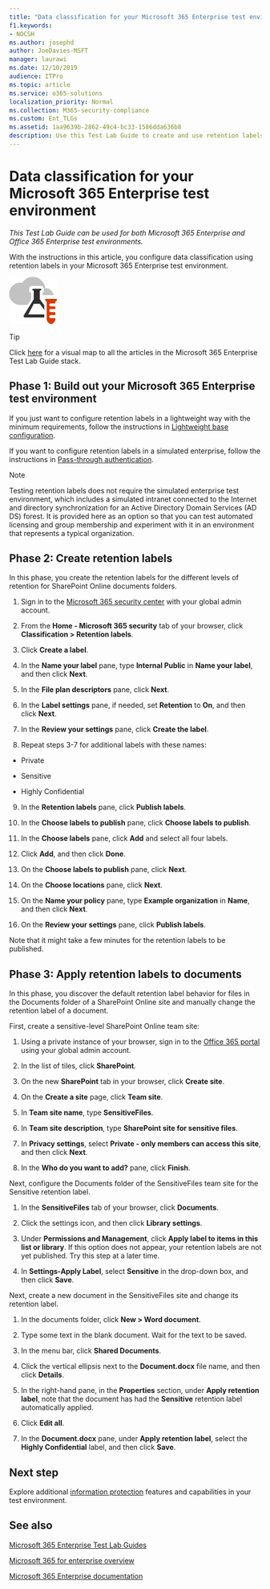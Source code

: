 ```yaml
---
title: "Data classification for your Microsoft 365 Enterprise test environment"
f1.keywords:
- NOCSH
ms.author: josephd
author: JoeDavies-MSFT
manager: laurawi
ms.date: 12/10/2019
audience: ITPro
ms.topic: article
ms.service: o365-solutions
localization_priority: Normal
ms.collection: M365-security-compliance
ms.custom: Ent_TLGs
ms.assetid: 1aa9639b-2862-49c4-bc33-1586dda636b8
description: Use this Test Lab Guide to create and use retention labels on documents in your Microsoft 365 Enterprise test environment.
---
```


# Data classification for your Microsoft 365 Enterprise test environment

*This Test Lab Guide can be used for both Microsoft 365 Enterprise and Office 365 Enterprise test environments.*

With the instructions in this article, you configure data classification using retention labels in your Microsoft 365 Enterprise test environment.

![Test Lab Guides for the Microsoft cloud](../media/m365-enterprise-test-lab-guides/cloud-tlg-icon.png)

> [!TIP]
> Click [here](../media/m365-enterprise-test-lab-guides/Microsoft365EnterpriseTLGStack.pdf) for a visual map to all the articles in the Microsoft 365 Enterprise Test Lab Guide stack.
  
## Phase 1: Build out your Microsoft 365 Enterprise test environment

If you just want to configure retention labels in a lightweight way with the minimum requirements, follow the instructions in [Lightweight base configuration](lightweight-base-configuration-microsoft-365-enterprise.md).
  
If you want to configure retention labels in a simulated enterprise, follow the instructions in [Pass-through authentication](pass-through-auth-m365-ent-test-environment.md).
  
> [!NOTE]
> Testing retention labels does not require the simulated enterprise test environment, which includes a simulated intranet connected to the Internet and directory synchronization for an Active Directory Domain Services (AD DS) forest. It is provided here as an option so that you can test automated licensing and group membership and experiment with it in an environment that represents a typical organization. 

## Phase 2: Create retention labels

In this phase, you create the retention labels for the different levels of retention for SharePoint Online documents folders.

1. Sign in to the [Microsoft 365 security center](https://security.microsoft.com/homepage) with your global admin account.
    
2. From the **Home - Microsoft 365 security** tab of your browser, click **Classification > Retention labels**.
    
3. Click **Create a label**.
    
4. In the **Name your label** pane, type **Internal Public** in **Name your label**, and then click **Next**.

5. In the **File plan descriptors** pane, click **Next**.
    
6. In the **Label settings** pane, if needed, set **Retention** to **On**, and then click **Next**.
    
7. In the **Review your settings** pane, click **Create the label**.
    
8. Repeat steps 3-7 for additional labels with these names:
    
  - Private
    
  - Sensitive
    
  - Highly Confidential
  
9. In the **Retention labels** pane, click **Publish labels**.
    
10. In the **Choose labels to publish** pane, click **Choose labels to publish**.
    
11. In the **Choose labels** pane, click **Add** and select all four labels.
    
12. Click **Add**, and then click **Done**.
    
13. On the **Choose labels to publish** pane, click **Next**.
    
14. On the **Choose locations** pane, click **Next**.
    
15. On the **Name your policy** pane, type **Example organization** in **Name**, and then click **Next**.
    
16. On the **Review your settings** pane, click **Publish labels**.
 
Note that it might take a few minutes for the retention labels to be published.

## Phase 3: Apply retention labels to documents

In this phase, you discover the default retention label behavior for files in the Documents folder of a SharePoint Online site and manually change the retention label of a document.

First, create a sensitive-level SharePoint Online team site:
  
1. Using a private instance of your browser, sign in to the [Office 365 portal](https://portal.office.com) using your global admin account.
    
2. In the list of tiles, click **SharePoint**.
    
3. On the new **SharePoint** tab in your browser, click **Create site**.
    
4. On the **Create a site** page, click **Team site**.
    
5. In **Team site name**, type **SensitiveFiles**.
    
6. In **Team site description**, type **SharePoint site for sensitive files**.
    
7.  In **Privacy settings**, select **Private - only members can access this site**, and then click **Next**.
    
8. In the **Who do you want to add?** pane, click **Finish**.
    
Next, configure the Documents folder of the SensitiveFiles team site for the Sensitive retention label.
  
1. In the **SensitiveFiles** tab of your browser, click **Documents**.
    
2. Click the settings icon, and then click **Library settings**.
    
3. Under **Permissions and Management**, click **Apply label to items in this list or library**. If this option does not appear, your retention labels are not yet published. Try this step at a later time.
    
4. In **Settings-Apply Label**, select **Sensitive** in the drop-down box, and then click **Save**.

Next, create a new document in the SensitiveFiles site and change its retention label.
    
1. In the documents folder, click **New > Word document**.
    
2. Type some text in the blank document. Wait for the text to be saved.
    
3. In the menu bar, click **Shared Documents**.
    
4. Click the vertical ellipsis next to the **Document.docx** file name, and then click **Details**.
    
5. In the right-hand pane, in the **Properties** section, under **Apply retention label**, note that the document has had the **Sensitive** retention label automatically applied.
    
6. Click **Edit all**.
    
7. In the **Document.docx** pane, under **Apply retention label**, select the **Highly Confidential** label, and then click **Save**.

## Next step

Explore additional [information protection](m365-enterprise-test-lab-guides.md#information-protection) features and capabilities in your test environment.

## See also

[Microsoft 365 Enterprise Test Lab Guides](m365-enterprise-test-lab-guides.md)

[Microsoft 365 for enterprise overview](microsoft-365-overview.md)

[Microsoft 365 Enterprise documentation](https://docs.microsoft.com/microsoft-365-enterprise/)

 

